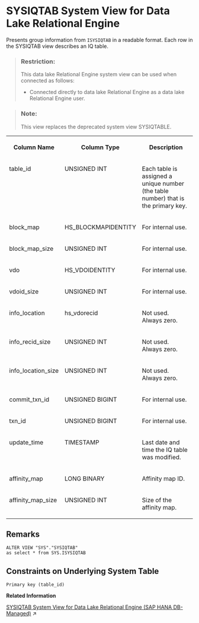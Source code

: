 <!-- loioa5d13c7c84f21015b250b3f01079ca24 -->

# SYSIQTAB System View for Data Lake Relational Engine

Presents group information from `ISYSIQTAB` in a readable format. Each row in the SYSIQTAB view describes an IQ table.



> ### Restriction:  
> This data lake Relational Engine system view can be used when connected as follows:
> 
> -   Connected directly to data lake Relational Engine as a data lake Relational Engine user.



> ### Note:  
> This view replaces the deprecated system view SYSIQTABLE.


<table>
<tr>
<th valign="top" rowspan="1">

Column Name



</th>
<th valign="top" rowspan="1">

Column Type



</th>
<th valign="top" rowspan="1">

Description



</th>
</tr>
<tr>
<td valign="top" rowspan="1">

table\_id



</td>
<td valign="top" rowspan="1">

UNSIGNED INT



</td>
<td valign="top" rowspan="1">

Each table is assigned a unique number \(the table number\) that is the primary key.



</td>
</tr>
<tr>
<td valign="top" rowspan="1">

block\_map



</td>
<td valign="top" rowspan="1">

HS\_BLOCKMAPIDENTITY



</td>
<td valign="top" rowspan="1">

For internal use.



</td>
</tr>
<tr>
<td valign="top" rowspan="1">

block\_map\_size



</td>
<td valign="top" rowspan="1">

UNSIGNED INT



</td>
<td valign="top" rowspan="1">

For internal use.



</td>
</tr>
<tr>
<td valign="top" rowspan="1">

vdo



</td>
<td valign="top" rowspan="1">

HS\_VDOIDENTITY



</td>
<td valign="top" rowspan="1">

For internal use.



</td>
</tr>
<tr>
<td valign="top" rowspan="1">

vdoid\_size



</td>
<td valign="top" rowspan="1">

UNSIGNED INT



</td>
<td valign="top" rowspan="1">

For internal use.



</td>
</tr>
<tr>
<td valign="top" rowspan="1">

info\_location



</td>
<td valign="top" rowspan="1">

hs\_vdorecid



</td>
<td valign="top" rowspan="1">

Not used. Always zero.



</td>
</tr>
<tr>
<td valign="top" rowspan="1">

info\_recid\_size



</td>
<td valign="top" rowspan="1">

UNSIGNED INT



</td>
<td valign="top" rowspan="1">

Not used. Always zero.



</td>
</tr>
<tr>
<td valign="top" rowspan="1">

info\_location\_size



</td>
<td valign="top" rowspan="1">

UNSIGNED INT



</td>
<td valign="top" rowspan="1">

Not used. Always zero.



</td>
</tr>
<tr>
<td valign="top" rowspan="1">

commit\_txn\_id



</td>
<td valign="top" rowspan="1">

UNSIGNED BIGINT



</td>
<td valign="top" rowspan="1">

For internal use.



</td>
</tr>
<tr>
<td valign="top" rowspan="1">

txn\_id



</td>
<td valign="top" rowspan="1">

UNSIGNED BIGINT



</td>
<td valign="top" rowspan="1">

For internal use.



</td>
</tr>
<tr>
<td valign="top" rowspan="1">

update\_time



</td>
<td valign="top" rowspan="1">

TIMESTAMP



</td>
<td valign="top" rowspan="1">

Last date and time the IQ table was modified.



</td>
</tr>
<tr>
<td valign="top">

affinity\_map



</td>
<td valign="top">

LONG BINARY



</td>
<td valign="top">

Affinity map ID.



</td>
</tr>
<tr>
<td valign="top">

affinity\_map\_size



</td>
<td valign="top" rowspan="1">

UNSIGNED INT



</td>
<td valign="top">

Size of the affinity map.



</td>
</tr>
</table>



<a name="loioa5d13c7c84f21015b250b3f01079ca24__SYSIQTAB_remarks1"/>

## Remarks

```
ALTER VIEW "SYS"."SYSIQTAB"
as select * from SYS.ISYSIQTAB
```



<a name="loioa5d13c7c84f21015b250b3f01079ca24__SYSIQTAB_constraints1"/>

## Constraints on Underlying System Table

```
Primary key (table_id)
```

**Related Information**  


[SYSIQTAB System View for Data Lake Relational Engine (SAP HANA DB-Managed)](https://help.sap.com/viewer/a898e08b84f21015969fa437e89860c8/2023_1_QRC/en-US/a36fd876b1164cdb8100fe41c2b8fd61.html "Presents group information from ISYSIQTAB in a readable format. Each row in the SYSIQTAB view describes an IQ table.") :arrow_upper_right:

